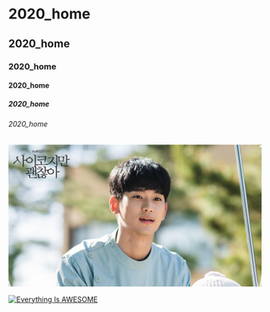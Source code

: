 # 2020_home
## 2020_home
### 2020_home
#### 2020_home
##### 2020_home
###### 2020_home

![boy](./boy.jpg "boy")

[![Everything Is AWESOME](https://img.youtube.com/vi/StTqXEQ2l-Y/0.jpg)](https://www.youtube.com/watch?v=StTqXEQ2l-Y "Everything Is AWESOME")
